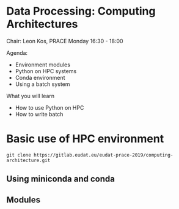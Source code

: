 # Data Processing: Computing Architectures

Chair: Leon Kos, PRACE
Monday 16:30 - 18:00	

  

Agenda:
- Environment modules
- Python on HPC systems
- Conda environment
- Using a batch system

What you will learn
- How to use Python on HPC
- How to write batch

# Basic use of HPC environment

    git clone https://gitlab.eudat.eu/eudat-prace-2019/computing-architecture.git

## Using miniconda and conda

## Modules

